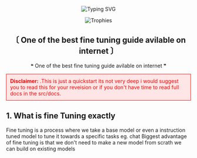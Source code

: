 <p align="center">
  <img src="https://readme-typing-svg.herokuapp.com?font=Fira+Code&size=24&duration=3000&pause=1000&color=36BA01&center=true&vCenter=true&width=650&lines=Hi%2C+I'm+Parvesh;AI%2FML+Engineer+%26+Systems+Architect;Python%2C+C%2B%2B%2C+Java%2C+JavaScript;Linux+%26+Arch+Linux+Power+User;Open-Source+Advocate" alt="Typing SVG" />
</p>

<!-- Trophy Section -->
<p align="center">
  <img src="https://github-profile-trophy.vercel.app/?username=Parveshiiii&no-bg=true&no-frame=true&column=6&row=1&margin-w=10&theme=matrix" alt="Trophies" />
</p>

<h2 align="center"><b>〔 One of the best fine tuning guide avilable on internet 〕</b></h2>
<p align="center">❝ One of the best fine tuning guide avilable on internet ❞</p>



<div style="background-color:#ffe6e6; color:red; padding:10px; border:1px solid red;">
  <strong>Disclaimer:</strong> .This is just a quickstart its not very deep i would suggest you to read this for your reveision or if you don't have time to read full docs in the src/docs.
</div>

## 1. What is fine Tuning exactly 
 Fine tuning is a process where we take a base model or even a instruction tuned model to tune it towards a specific tasks eg. chat
 Biggest advantage of fine tuning is that we don't need to make a new model from scrath we can build on existing models
 
